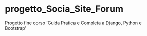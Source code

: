 # progetto_Socia_Site_Forum

Progetto fine corso 'Guida Pratica e Completa a Django, Python e Bootstrap'
